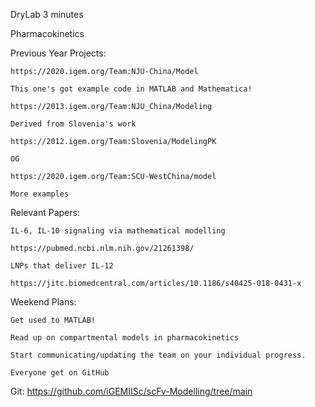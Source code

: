 DryLab 3 minutes

Pharmacokinetics 

Previous Year Projects: 

    https://2020.igem.org/Team:NJU-China/Model 

    This one's got example code in MATLAB and Mathematica! 

    https://2013.igem.org/Team:NJU_China/Modeling 

    Derived from Slovenia's work 

    https://2012.igem.org/Team:Slovenia/ModelingPK 

    OG 

    https://2020.igem.org/Team:SCU-WestChina/model 

    More examples 

Relevant Papers: 

    IL-6, IL-10 signaling via mathematical modelling 

    https://pubmed.ncbi.nlm.nih.gov/21261398/ 

    LNPs that deliver IL-12 

    https://jitc.biomedcentral.com/articles/10.1186/s40425-018-0431-x 

Weekend Plans: 

    Get used to MATLAB! 

    Read up on compartmental models in pharmacokinetics 

    Start communicating/updating the team on your individual progress. 

    Everyone get on GitHub 

Git: https://github.com/iGEMIISc/scFv-Modelling/tree/main 